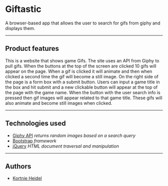 
# Giftastic

A browser-based app that allows the user to search for gifs from giphy and displays them.


---


## Product features

This is a website that shows game Gifs. The site uses an API from Giphy to pull gifs. When the buttons at the top of the screen are clicked 10 gifs will appear on the page. When a gif is clicked it will animate and then when clicked a second time the gif will become a still image. On the right side of the page is a form box with a submit button. Users can input a game title in the box and hit submit and a new clickable button will appear at the top of the page with the game name. When the button with the user search info is pressed then gif images will appear related to that game title. These gifs will also animate and become still images when clicked.


---


## Technologies used

- [Giphy API](https://developers.giphy.com/docs/api) _returns random images based on a search query_
- [Bootstrap](https://getbootstrap.com/) _framework_
- [jQuery](https://api.jquery.com/) _HTML document traversal and manipulation_


---


## Authors

- [Kortnie Heidel](mailto:kortnie.evans@gmail.com)